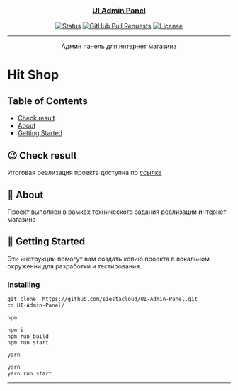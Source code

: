 <p align="center">
  <a href="" rel="noopener">
 <!-- <img width=100% height=700px src="./src/assets/img/preview.png" alt="Project logo"></a> -->
</p>


<div align="center">
<h3 align="center">UI Admin Panel</h3>


[![Status](https://img.shields.io/badge/status-active-success.svg)]()
[![GitHub Pull Requests](https://img.shields.io/github/issues-pr/kylelobo/The-Documentation-Compendium.svg)](https://github.com/kylelobo/The-Documentation-Compendium/pulls)
[![License](https://img.shields.io/badge/license-MIT-blue.svg)](/LICENSE)

</div>

---

<p align="center"> Админ панель для интернет магазина
    <br> 
</p>


# Hit Shop

## Table of Contents

- [Check result](https://siestacloud.github.io/UI-HitShop/)
- [About](#about)
- [Getting Started](#getting_started)
## 😉 Check result <a name = "Check result"></a>
Итоговая реализация проекта доступна по [ссылке](https://siestacloud.github.io/UI-HitShop/) 
## 🧐 About <a name = "about"></a>

Проект выполнен в рамках технического задания реализации интернет магазина

## 🔧 Getting Started <a name = "getting_started"></a>

Эти инструкции помогут вам создать копию проекта в локальном окружении для разработки и тестирования. 

###  Installing
```
git clone  https://github.com/siestacloud/UI-Admin-Panel.git
cd UI-Admin-Panel/
```
`npm`
```
npm i
npm run build
npm run start
```
`yarn`
```
yarn
yarn run start
```
---
